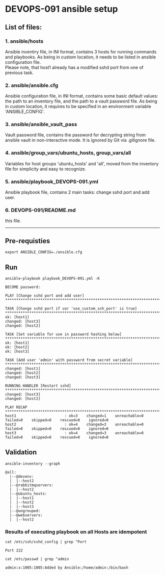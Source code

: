 # DEVOPS-091 ansible setup

## List of files:
### 1. ansible/hosts
Ansible inventiry file, in INI format, contains 3 hosts for running commands and playbooks. As being in custom location, it needs to be listed in ansible configuration file.  
Please note, that host1 already has a modified sshd port from one of previous task.

### 2. ansible/ansible.cfg
Ansible configuration file, in INI format, contains some basic default values: the path to an inventory file, and the path to a vault password file. As being in custom location, it requires to be specified in an environment variable 'ANSIBLE_CONFIG'.

### 3. ansible/ansible_vault_pass
Vault password file, contains the password for decrypting string from ansible vault in non-interactive mode. It is ignored by Git via .gitignore file.

### 4. ansible/group_vars/ubuntu_hosts, group_vars/all
Variables for host groups 'ubuntu_hosts' and 'all', moved from the inventory file for simplicity and easy to recognize.


### 5. ansible/playbook_DEVOPS-091.yml
Ansible playbook file, contains 2 main tasks: change sshd port and add user.

### 6. DEVOPS-091/README.md
this file.

---

## Pre-requisties

`export ANSIBLE_CONFIG=./ansible.cfg`


## Run

`ansible-playbook playbook_DEVOPS-091.yml -K`

```console
BECOME password:

PLAY [Change sshd port and add user] *****************************************************************************************************************************************************************************************

TASK [Change sshd port if var 'use_custom_ssh_port' is true] *****************************************************************************************************************************************************************
ok: [host1]
changed: [host3]
changed: [host2]

TASK [Set variable for use in password hashing below] ************************************************************************************************************************************************************************
ok: [host1]
ok: [host2]
ok: [host3]

TASK [Add user 'admin' with password from secret variable] *******************************************************************************************************************************************************************
changed: [host1]
changed: [host2]
changed: [host3]

RUNNING HANDLER [Restart sshd] ***********************************************************************************************************************************************************************************************
changed: [host3]
changed: [host2]

PLAY RECAP *******************************************************************************************************************************************************************************************************************
host1                      : ok=3    changed=1    unreachable=0    failed=0    skipped=0    rescued=0    ignored=0
host2                      : ok=4    changed=3    unreachable=0    failed=0    skipped=0    rescued=0    ignored=0
host3                      : ok=4    changed=3    unreachable=0    failed=0    skipped=0    rescued=0    ignored=0
```


## Validation
`ansible-inventory --graph`
```console
@all:
  |--@devenv:
  |  |--host2
  |--@rabbitmqservers:
  |  |--host2
  |--@ubuntu_hosts:
  |  |--host1
  |  |--host2
  |  |--host3
  |--@ungrouped:
  |--@webservers:
  |  |--host2
```

### Results of executing playbook on all Hosts are idempotent
`cat /etc/ssh/sshd_config | grep ^Port`
```console
Port 222
```

`cat /etc/passwd | grep ^admin`
```console
admin:x:1005:1005:Added by Ansible:/home/admin:/bin/bash
```
